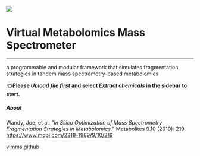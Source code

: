 ![](https://github.com/BastianWang11/vimms-gui/blob/8e49634e284e5327aa5578d18a85333277e8c07e/logo.png)

# Virtual Metabolomics Mass Spectrometer

------
a programmable and modular framework that simulates fragmentation strategies in tandem mass spectrometry-based metabolomics

**👈Please _Upload file first_ and select _Extract chemicals_ in the sidebar to start.**

##### About

Wandy, Joe, et al. "*In Silico Optimization of Mass Spectrometry Fragmentation Strategies in Metabolomics.*" Metabolites 9.10 (2019): 219. https://www.mdpi.com/2218-1989/9/10/219

[vimms github](https://github.com/glasgowcompbio/vimms)

